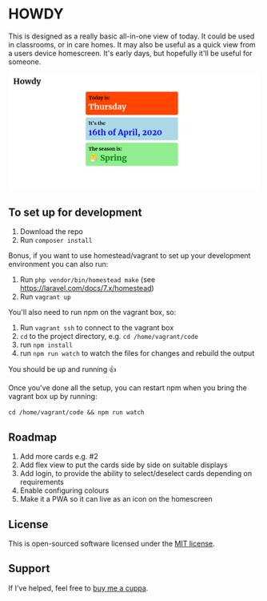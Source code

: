 # HOWDY

This is designed as a really basic all-in-one view of today. It could be used in classrooms, or in care homes. It may also be useful as a quick view from a users device homescreen. It's early days, but hopefully it'll be useful for someone.

![Howdy Screenshot](howdy.png)

## To set up for development

1. Download the repo
1. Run `composer install`

Bonus, if you want to use homestead/vagrant to set up your development environment you can also run:

1. Run `php vendor/bin/homestead make` (see https://laravel.com/docs/7.x/homestead)
1. Run `vagrant up`

You'll also need to run npm on the vagrant box, so:

1. Run `vagrant ssh` to connect to the vagrant box
1. `cd` to the project directory, e.g. `cd /home/vagrant/code`
1. run `npm install`
1. run `npm run watch` to watch the files for changes and rebuild the output

You should be up and running :+1:

Once you've done all the setup, you can restart npm when you bring the vagrant box up by running:

`cd /home/vagrant/code && npm run watch`

## Roadmap

1. Add more cards e.g. #2
1. Add flex view to put the cards side by side on suitable displays
1. Add login, to provide the ability to select/deselect cards depending on requirements
1. Enable configuring colours
1. Make it a PWA so it can live as an icon on the homescreen

## License

This is open-sourced software licensed under the [MIT license](https://opensource.org/licenses/MIT).

## Support

If I've helped, feel free to [buy me a cuppa](https://www.buymeacoffee.com/davidlumm).
